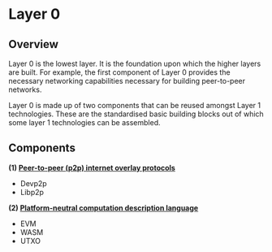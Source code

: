 # Layer 0

## Overview

Layer 0 is the lowest layer. It is the foundation upon which the higher layers are built. For example, the first component of Layer 0 provides the necessary networking capabilities necessary for building peer-to-peer networks.

Layer 0 is made up of two components that can be reused amongst Layer 1 technologies. These are the standardised basic building blocks out of which some layer 1 technologies can be assembled. 

## Components

**(1) [Peer-to-peer (p2p) internet overlay protocols](peer_to_peer_internet_overlay_protocols.md)**
* Devp2p
* Libp2p

**(2) [Platform-neutral computation description language](platform_neutral_computation_description_language.md)**
* EVM
* WASM
* UTXO
